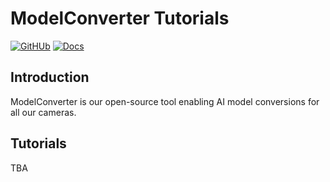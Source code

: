 # ModelConverter Tutorials

[![GitHUb](https://img.shields.io/badge/github-%23121011.svg?style=for-the-badge&logo=github&logoColor=white)](https://github.com/luxonis/modelconverter)
[![Docs](https://img.shields.io/static/v1?label=Docs&message=online&color=green)](https://rvc4.docs.luxonis.com/software/ai-inference/conversion/rvc-conversion/offline/modelconverter/)

## Introduction

ModelConverter is our open-source tool enabling AI model conversions for all our cameras.

## Tutorials

TBA